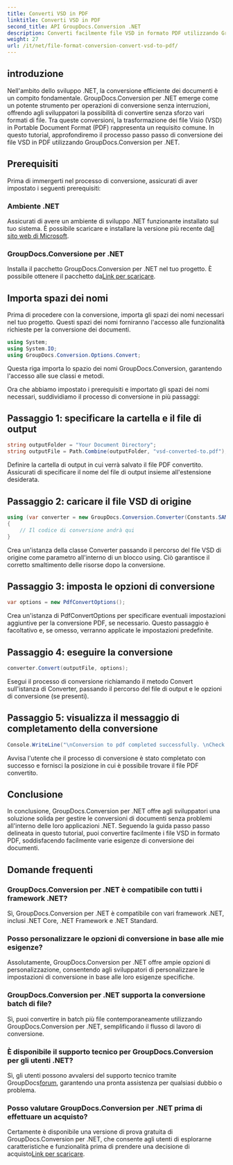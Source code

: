 ```yaml
---
title: Converti VSD in PDF
linktitle: Converti VSD in PDF
second_title: API GroupDocs.Conversion .NET
description: Converti facilmente file VSD in formato PDF utilizzando GroupDocs.Conversion per .NET. Segui la nostra guida passo passo per una conversione dei documenti senza problemi.
weight: 27
url: /it/net/file-format-conversion-convert-vsd-to-pdf/
---
```

## introduzione
Nell'ambito dello sviluppo .NET, la conversione efficiente dei documenti è un compito fondamentale. GroupDocs.Conversion per .NET emerge come un potente strumento per operazioni di conversione senza interruzioni, offrendo agli sviluppatori la possibilità di convertire senza sforzo vari formati di file. Tra queste conversioni, la trasformazione dei file Visio (VSD) in Portable Document Format (PDF) rappresenta un requisito comune. In questo tutorial, approfondiremo il processo passo passo di conversione dei file VSD in PDF utilizzando GroupDocs.Conversion per .NET.
## Prerequisiti
Prima di immergerti nel processo di conversione, assicurati di aver impostato i seguenti prerequisiti:
### Ambiente .NET
 Assicurati di avere un ambiente di sviluppo .NET funzionante installato sul tuo sistema. È possibile scaricare e installare la versione più recente da[Il sito web di Microsoft](https://dotnet.microsoft.com/download).
### GroupDocs.Conversione per .NET
 Installa il pacchetto GroupDocs.Conversion per .NET nel tuo progetto. È possibile ottenere il pacchetto da[Link per scaricare](https://releases.groupdocs.com/conversion/net/).

## Importa spazi dei nomi
Prima di procedere con la conversione, importa gli spazi dei nomi necessari nel tuo progetto. Questi spazi dei nomi forniranno l'accesso alle funzionalità richieste per la conversione dei documenti.

```csharp
using System;
using System.IO;
using GroupDocs.Conversion.Options.Convert;
```
Questa riga importa lo spazio dei nomi GroupDocs.Conversion, garantendo l'accesso alle sue classi e metodi.

Ora che abbiamo impostato i prerequisiti e importato gli spazi dei nomi necessari, suddividiamo il processo di conversione in più passaggi:
## Passaggio 1: specificare la cartella e il file di output
```csharp
string outputFolder = "Your Document Directory";
string outputFile = Path.Combine(outputFolder, "vsd-converted-to.pdf");
```
Definire la cartella di output in cui verrà salvato il file PDF convertito. Assicurati di specificare il nome del file di output insieme all'estensione desiderata.
## Passaggio 2: caricare il file VSD di origine
```csharp
using (var converter = new GroupDocs.Conversion.Converter(Constants.SAMPLE_VSD))
{
    // Il codice di conversione andrà qui
}
```
Crea un'istanza della classe Converter passando il percorso del file VSD di origine come parametro all'interno di un blocco using. Ciò garantisce il corretto smaltimento delle risorse dopo la conversione.
## Passaggio 3: imposta le opzioni di conversione
```csharp
var options = new PdfConvertOptions();
```
Crea un'istanza di PdfConvertOptions per specificare eventuali impostazioni aggiuntive per la conversione PDF, se necessario. Questo passaggio è facoltativo e, se omesso, verranno applicate le impostazioni predefinite.
## Passaggio 4: eseguire la conversione
```csharp
converter.Convert(outputFile, options);
```
Esegui il processo di conversione richiamando il metodo Convert sull'istanza di Converter, passando il percorso del file di output e le opzioni di conversione (se presenti).
## Passaggio 5: visualizza il messaggio di completamento della conversione
```csharp
Console.WriteLine("\nConversion to pdf completed successfully. \nCheck output in {0}", outputFolder);
```
Avvisa l'utente che il processo di conversione è stato completato con successo e fornisci la posizione in cui è possibile trovare il file PDF convertito.

## Conclusione
In conclusione, GroupDocs.Conversion per .NET offre agli sviluppatori una soluzione solida per gestire le conversioni di documenti senza problemi all'interno delle loro applicazioni .NET. Seguendo la guida passo passo delineata in questo tutorial, puoi convertire facilmente i file VSD in formato PDF, soddisfacendo facilmente varie esigenze di conversione dei documenti.
## Domande frequenti
### GroupDocs.Conversion per .NET è compatibile con tutti i framework .NET?
Sì, GroupDocs.Conversion per .NET è compatibile con vari framework .NET, inclusi .NET Core, .NET Framework e .NET Standard.
### Posso personalizzare le opzioni di conversione in base alle mie esigenze?
Assolutamente, GroupDocs.Conversion per .NET offre ampie opzioni di personalizzazione, consentendo agli sviluppatori di personalizzare le impostazioni di conversione in base alle loro esigenze specifiche.
### GroupDocs.Conversion per .NET supporta la conversione batch di file?
Sì, puoi convertire in batch più file contemporaneamente utilizzando GroupDocs.Conversion per .NET, semplificando il flusso di lavoro di conversione.
### È disponibile il supporto tecnico per GroupDocs.Conversion per gli utenti .NET?
 Sì, gli utenti possono avvalersi del supporto tecnico tramite GroupDocs[forum](https://forum.groupdocs.com/c/conversion/11), garantendo una pronta assistenza per qualsiasi dubbio o problema.
### Posso valutare GroupDocs.Conversion per .NET prima di effettuare un acquisto?
 Certamente è disponibile una versione di prova gratuita di GroupDocs.Conversion per .NET, che consente agli utenti di esplorarne caratteristiche e funzionalità prima di prendere una decisione di acquisto[Link per scaricare](https://releases.groupdocs.com/).